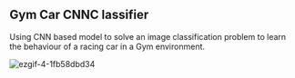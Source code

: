 ## Gym Car CNNC lassifier
Using CNN based model to solve an image classification problem to learn the behaviour of a racing car in a Gym environment.



![ezgif-4-1fb58dbd34](https://github.com/Gshuya/GymCarCNNClassifier/assets/61619494/4aca47e4-3597-45f1-a45e-9068a30d7f94)
